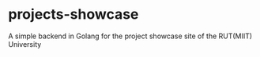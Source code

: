 # projects-showcase
A simple backend in Golang for the project showcase site of the RUT(MIIT) University
